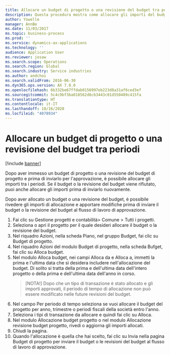 ```yaml
---
title: Allocare un budget di progetto o una revisione del budget tra periodi
description: Questa procedura mostra come allocare gli importi del budget di progetto sui periodi.
author: Yowelle
manager: AnnBe
ms.date: 11/03/2017
ms.topic: business-process
ms.prod: ''
ms.service: dynamics-ax-applications
ms.technology: ''
audience: Application User
ms.reviewer: josaw
ms.search.scope: Operations
ms.search.region: Global
ms.search.industry: Service industries
ms.author: andchoi
ms.search.validFrom: 2016-06-30
ms.dyn365.ops.version: AX 7.0.0
ms.openlocfilehash: 6b332be67ffdab0156997eb223d8a31af6ced3ef
ms.sourcegitcommit: 5c4c9bf3ba018562d6cb3443c01d550489c415fa
ms.translationtype: HT
ms.contentlocale: it-IT
ms.lasthandoff: 10/16/2020
ms.locfileid: "4078934"
---
```

# <a name="allocate-a-project-budget-or-budget-revision-across-periods"></a>Allocare un budget di progetto o una revisione del budget tra periodi

[!include [banner](../../includes/banner.md)]

Dopo aver immesso un budget di progetto o una revisione del budget di progetto e prima di inviarlo per l'approvazione, è possibile allocare gli importi tra i periodi. Se il budget o la revisione del budget viene rifiutato, puoi anche allocare gli importi prima di inviarlo nuovamente. 

Dopo aver allocato un budget o una revisione del budget, è possibile rivedere gli importi di allocazione e apportare modifiche prima di inviare il budget o la revisione del budget al flusso di lavoro di approvazione. 

1. Fai clic su Gestione progetti e contabilità> Comune > Tutti i progetti. 
2. Seleziona o apri il progetto per il quale desideri allocare il budget o la revisione del budget. 
3. Nel riquadro Azioni, nella scheda Piano, nel gruppo Budget, fai clic su Budget di progetto. 
4. Nel riquadro Azioni del modulo Budget di progetto, nella scheda Bufget, fai clic su Alloca budget. 
5. Nel modulo Alloca budget, nei campi Alloca da e Alloca a, immetti la prima e l'ultima data che si desidera includere nell'allocazione del budget. Di solito si tratta della prima e dell'ultima data dell'intero progetto o della prima e dell'ultima data dell'anno in corso.  
   > [NOTA!] Dopo che un tipo di transazione è stato allocato e gli importi approvati, il periodo di tempo di allocazione non può essere modificato nelle future revisioni del budget. 
6. Nel campo Per periodo di tempo seleziona se vuoi allocare il budget del progetto per anno, trimestre o periodi fiscali della società entro l'anno.
7. Seleziona i tipi di transazione da allocare e quindi fai clic su Alloca. 
8. Nel modulo Allocazione budget progetto o nel modulo Allocazione revisione budget progetto, rivedi o aggiorna gli importi allocati. 
9. Chiudi la pagina.
10. Quando l'allocazione è quella che hai scelto, fai clic su Invia nella pagina Budget di progetto per inviare il budget o le revisioni del budget al flusso di lavoro di approvazione.  


